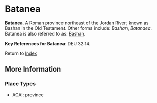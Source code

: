 # Batanea
**Batanea**. 
A Roman province northeast of the Jordan River; known as Bashan in the Old Testament. 
Other forms include: 
*Bashan*, *Batanaea*. 
Batanea is also referred to as: 
[Bashan](Bashan.md). 




**Key References for Batanea**: 
DEU 32:14. 






Return to [Index](00-Index.md)

## More Information

### Place Types

* ACAI: province




